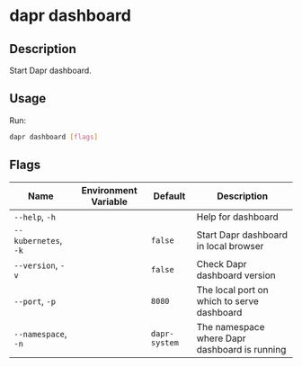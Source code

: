 # dapr dashboard

## Description

Start Dapr dashboard.

## Usage

Run:

```bash
dapr dashboard [flags]
```

## Flags

| Name | Environment Variable | Default | Description
| --- | --- | --- | --- |
| `--help`, `-h` | | | Help for dashboard |
| `--kubernetes`, `-k` | | `false` | Start Dapr dashboard in local browser |
| `--version`, `-v` | | `false` | Check Dapr dashboard version |
| `--port`, `-p` | | `8080` | The local port on which to serve dashboard |
| `--namespace`, `-n` | | `dapr-system` | The namespace where Dapr dashboard is running |
